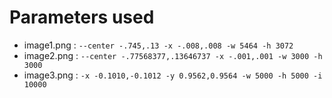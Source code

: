 Parameters used
===============

* image1.png : `--center -.745,.13 -x -.008,.008 -w 5464 -h 3072`
* image2.png : `--center -.77568377,.13646737 -x -.001,.001 -w 3000 -h 3000`
* image3.png : `-x -0.1010,-0.1012 -y 0.9562,0.9564 -w 5000 -h 5000 -i 10000`
